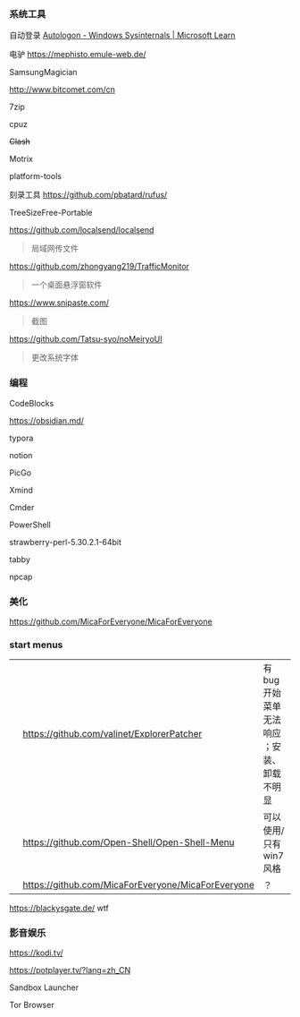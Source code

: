 ### 系统工具

自动登录 [Autologon - Windows Sysinternals | Microsoft Learn](https://learn.microsoft.com/en-us/sysinternals/downloads/autologon)

电驴 https://mephisto.emule-web.de/

SamsungMagician

http://www.bitcomet.com/cn

7zip

cpuz

~~Clash~~

Motrix

platform-tools

刻录工具 https://github.com/pbatard/rufus/

TreeSizeFree-Portable

https://github.com/localsend/localsend

> 局域网传文件

https://github.com/zhongyang219/TrafficMonitor

> 一个桌面悬浮窗软件

https://www.snipaste.com/

> 截图

https://github.com/Tatsu-syo/noMeiryoUI

> 更改系统字体

### 编程

CodeBlocks

https://obsidian.md/

typora

notion

PicGo

Xmind

Cmder

PowerShell

strawberry-perl-5.30.2.1-64bit

tabby

npcap

### 美化

https://github.com/MicaForEveryone/MicaForEveryone

### start menus

|     |                                                    |                                            |
| --- | -------------------------------------------------- | ------------------------------------------ |
|     | https://github.com/valinet/ExplorerPatcher         | 有 bug 开始菜单无法响应 ；安装、卸载不明显 |
|     | https://github.com/Open-Shell/Open-Shell-Menu      | 可以使用/ 只有 win7 风格                   |
|     | https://github.com/MicaForEveryone/MicaForEveryone | ？                                         |

https://blackysgate.de/ wtf

### 影音娱乐

https://kodi.tv/

https://potplayer.tv/?lang=zh_CN

Sandbox Launcher

Tor Browser
